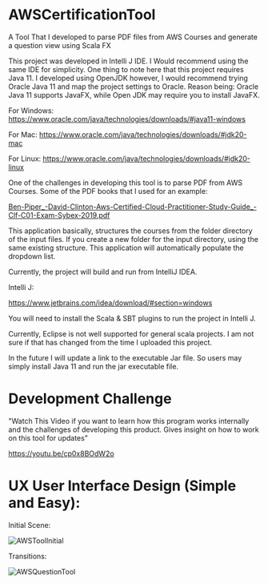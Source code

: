 # AWSCertificationTool
A Tool That I developed to parse PDF files from AWS Courses and generate a question view using Scala FX


This project was developed in Intelli J IDE. I Would recommend using the same IDE for simplicity. One thing to note here that 
this project requires Java 11. I developed using OpenJDK however, I would recommend trying Oracle Java 11 and map the project settings to Oracle.
Reason being: Oracle Java 11 supports JavaFX, while Open JDK may require you to install JavaFX.


For Windows:
https://www.oracle.com/java/technologies/downloads/#java11-windows

For Mac:
https://www.oracle.com/java/technologies/downloads/#jdk20-mac

For Linux:
https://www.oracle.com/java/technologies/downloads/#jdk20-linux


One of the challenges in developing this tool is to parse PDF from AWS Courses. Some of the PDF books that I used for an example:


[Ben-Piper_-David-Clinton-Aws-Certified-Cloud-Practitioner-Study-Guide_-Clf-C01-Exam-Sybex-2019.pdf](https://github.com/RafatKhandaker/AWSCertificationTool/files/11214383/Ben-Piper_-David-Clinton-Aws-Certified-Cloud-Practitioner-Study-Guide_-Clf-C01-Exam-Sybex-2019.pdf)


This application basically, structures the courses from the folder directory of the input files.
If you create a new folder for the input directory, using the same existing structure. This application will automatically populate the dropdown list.


Currently, the project will build and run from IntelliJ IDEA. 


Intelli J:

https://www.jetbrains.com/idea/download/#section=windows


You will need to install the Scala & SBT plugins to run the project in Intelli J.  

Currently, Eclipse is not well supported for general scala projects. I am not sure if that has changed from the time I uploaded this project.

In the future I will update a link to the executable Jar file. So users may simply install Java 11 and run the jar executable file.


# Development Challenge

"Watch This Video if you want to learn how this program works internally and the challenges of developing this product. Gives insight on how to work on this tool for updates"

https://youtu.be/cp0x8BOdW2o   



# UX User Interface Design (Simple and Easy):

Initial Scene:

![AWSToolInitial](https://user-images.githubusercontent.com/19369242/231552297-52d46afe-5e14-43cc-9bdb-30e041fa8ac6.PNG)

Transitions:

![AWSQuestionTool](https://user-images.githubusercontent.com/19369242/231552064-6efd54d2-6e1d-4844-ba04-5ca21337fa97.PNG)

